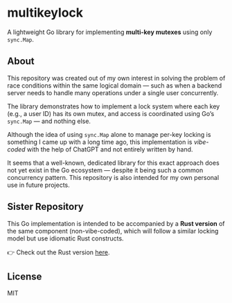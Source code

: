 # multikeylock

A lightweight Go library for implementing **multi-key mutexes** using only `sync.Map`.

## About

This repository was created out of my own interest in solving the problem of race conditions within the same logical domain — such as when a backend server needs to handle many operations under a single user concurrently.

The library demonstrates how to implement a lock system where each key (e.g., a user ID) has its own mutex, and access is coordinated using Go’s `sync.Map` — and nothing else.

Although the idea of using `sync.Map` alone to manage per-key locking is something I came up with a long time ago, this implementation is *vibe-coded* with the help of ChatGPT and not entirely written by hand.

It seems that a well-known, dedicated library for this exact approach does not yet exist in the Go ecosystem — despite it being such a common concurrency pattern. This repository is also intended for my own personal use in future projects.

## Sister Repository

This Go implementation is intended to be accompanied by a **Rust version** of the same component (non-vibe-coded), which will follow a similar locking model but use idiomatic Rust constructs.

👉 Check out the Rust version 
[here](https://github.com/lorta04/multikeylock-rs).

## License

MIT
